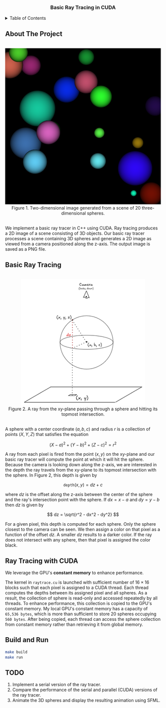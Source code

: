 <div align="center">
    <h3 align="center">Basic Ray Tracing in CUDA</h3>
</div>

<details>
  <summary>Table of Contents</summary>
  <ol>
    <li><a href="#about-the-project">About The Project</a></li>
    <li><a href="#basic-ray-tracing">Basic Ray Tracing</a></li>
    <li><a href="#build-and-run">Build and Run</a></li>
    <li><a href="#todo">TODO</a></li>
  </ol>
</details>

## About The Project

<br/>
<div align="center">
    <img src="output.png" width="512">
    <br/>
    <figcaption>Figure 1. Two-dimensional image generated from a scene of 20 three-dimensional spheres.</figcaption>
</div>
<br/>

We implement a basic ray tracer in C++ using CUDA. Ray tracing produces a 2D image of a scene consisting of 3D objects.
Our basic ray tracer processes a scene containing 3D spheres and generates a 2D image as viewed from a camera positioned
along the z-axis. The output image is saved as a PNG file.

## Basic Ray Tracing

<br/>
<div align="center">
    <img src="img/raytracing.png" width="400">
    <br/>
    <figcaption>Figure 2. A ray from the xy-plane passing through a sphere and hitting its topmost intersection.</figcaption>
</div>
<br/>

A sphere with a center coordinate $(a, b, c)$ and radius $r$ is a collection of points $(X,Y,Z)$ that satisfies the
equation

$$
(X-a)^2 + (Y-b)^2 + (Z-c)^2 = r^2
$$

A ray from each pixel is fired from the point $(x,y)$ on the xy-plane and our basic ray tracer will compute the point at
which it will hit the sphere. Because the camera is looking down along the z-axis, we are interested in the depth the
ray travels from the xy-plane to its topmost intersection with the sphere. In Figure 2, this depth is given by

$$
\texttt{depth}(x,y) = dz + c
$$

where $dz$ is the offset along the z-axis between the center of the sphere and the ray's intersection point with the
sphere. If $dx=x-a$ and $dy=y-b$ then $dz$ is given by

$$
dz = \sqrt{r^2 - dx^2 - dy^2}
$$

For a given pixel, this depth is computed for each sphere. Only the sphere closest to the camera can be seen. We then
assign a color on that pixel as a function of the offset $dz$. A smaller $dz$ results to a darker color. If the ray does
not intersect with any sphere, then that pixel is assigned the color black.

## Ray Tracing with CUDA

We leverage the GPU's __constant memory__ to enhance performance.

The kernel in `raytrace.cu` is launched with sufficient number of $16\times16$ blocks such that each pixel is assigned
to a CUDA thread. Each thread computes the depths between its assigned pixel and all spheres. As a result, the
collection of sphere is read-only and accessed repeatedly by all threads. To enhance performance, this collection is
copied to the GPU's constant memory. My local GPU's constant memory has a capacity of `65,536 bytes`, which is more
than sufficient to store 20 spheres occupying `560 bytes`. After being copied, each thread can access the sphere
collection from constant memory rather than retrieving it from global memory.

## Build and Run

```bash
make build
make run
```

## TODO

1. Implement a serial version of the ray tracer.
2. Compare the performance of the serial and parallel (CUDA) versions of the ray tracer.
3. Animate the 3D spheres and display the resulting animation using SFML. 